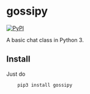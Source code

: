 # gossipy

[![PyPI](https://img.shields.io/pypi/v/gossipy.svg)](https://pypi.python.org/pypi/gossipy)

A basic chat class in Python 3.


## Install

Just do

        pip3 install gossipy
